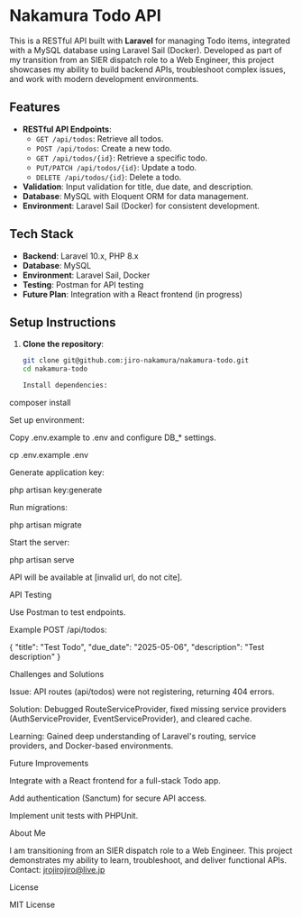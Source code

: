 # Nakamura Todo API

This is a RESTful API built with **Laravel** for managing Todo items, integrated with a MySQL database using Laravel Sail (Docker). Developed as part of my transition from an SIER dispatch role to a Web Engineer, this project showcases my ability to build backend APIs, troubleshoot complex issues, and work with modern development environments.

## Features
- **RESTful API Endpoints**:
  - `GET /api/todos`: Retrieve all todos.
  - `POST /api/todos`: Create a new todo.
  - `GET /api/todos/{id}`: Retrieve a specific todo.
  - `PUT/PATCH /api/todos/{id}`: Update a todo.
  - `DELETE /api/todos/{id}`: Delete a todo.
- **Validation**: Input validation for title, due date, and description.
- **Database**: MySQL with Eloquent ORM for data management.
- **Environment**: Laravel Sail (Docker) for consistent development.

## Tech Stack
- **Backend**: Laravel 10.x, PHP 8.x
- **Database**: MySQL
- **Environment**: Laravel Sail, Docker
- **Testing**: Postman for API testing
- **Future Plan**: Integration with a React frontend (in progress)

## Setup Instructions
1. **Clone the repository**:
   ```bash
   git clone git@github.com:jiro-nakamura/nakamura-todo.git
   cd nakamura-todo

   Install dependencies:

composer install



Set up environment:





Copy .env.example to .env and configure DB_* settings.

cp .env.example .env



Generate application key:

php artisan key:generate



Run migrations:

php artisan migrate



Start the server:

php artisan serve





API will be available at [invalid url, do not cite].

API Testing





Use Postman to test endpoints.



Example POST /api/todos:

{
    "title": "Test Todo",
    "due_date": "2025-05-06",
    "description": "Test description"
}

Challenges and Solutions





Issue: API routes (api/todos) were not registering, returning 404 errors.



Solution: Debugged RouteServiceProvider, fixed missing service providers (AuthServiceProvider, EventServiceProvider), and cleared cache.



Learning: Gained deep understanding of Laravel's routing, service providers, and Docker-based environments.

Future Improvements





Integrate with a React frontend for a full-stack Todo app.



Add authentication (Sanctum) for secure API access.



Implement unit tests with PHPUnit.

About Me

I am transitioning from an SIER dispatch role to a Web Engineer. This project demonstrates my ability to learn, troubleshoot, and deliver functional APIs. Contact: jrojirojiro@live.jp

License

MIT License